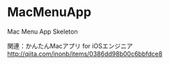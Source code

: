 MacMenuApp
==========

Mac Menu App Skeleton

関連：かんたんMacアプリ for iOSエンジニア
http://qiita.com/inonb/items/0386dd98b00c6bbfdce8


